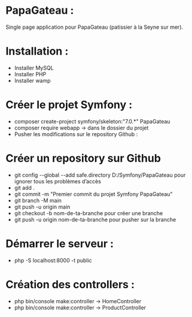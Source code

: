 # PapaGateau :
Single page application pour PapaGateau (patissier à la Seyne sur mer).

# Installation :
- Installer MySQL
- Installer PHP
- Installer wamp

# Créer le projet Symfony :
- composer create-project symfony/skeleton:"7.0.*" PapaGateau
- composer require webapp -> dans le dossier du projet
- Pusher les modifications sur le repository Github :

# Créer un repository sur Github
- git config --global --add safe.directory D:/Symfony/PapaGateau pour ignorer tous les problèmes d’accès
- git add .
- git commit -m "Premier commit du projet Symfony PapaGateau"
- git branch -M main
- git push -u origin main
- git checkout -b nom-de-ta-branche pour créer une branche
- git push -u origin nom-de-ta-branche pour pusher sur la branche

# Démarrer le serveur :
- php -S localhost:8000 -t public

# Création des controllers :
- php bin/console make:controller -> HomeController
- php bin/console make:controller -> ProductController
